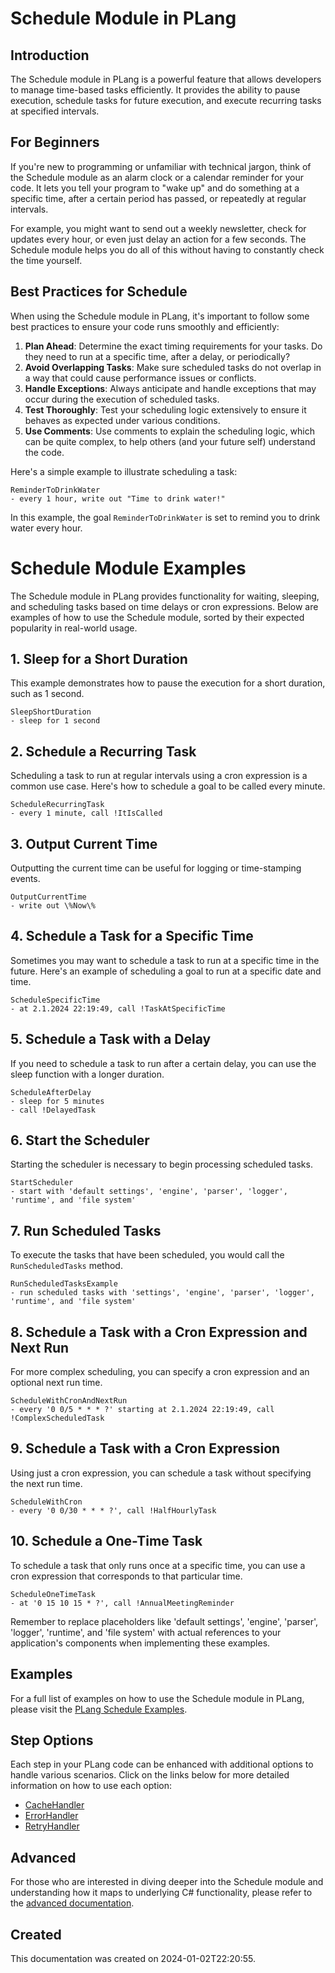 
# Schedule Module in PLang

## Introduction
The Schedule module in PLang is a powerful feature that allows developers to manage time-based tasks efficiently. It provides the ability to pause execution, schedule tasks for future execution, and execute recurring tasks at specified intervals.

## For Beginners
If you're new to programming or unfamiliar with technical jargon, think of the Schedule module as an alarm clock or a calendar reminder for your code. It lets you tell your program to "wake up" and do something at a specific time, after a certain period has passed, or repeatedly at regular intervals.

For example, you might want to send out a weekly newsletter, check for updates every hour, or even just delay an action for a few seconds. The Schedule module helps you do all of this without having to constantly check the time yourself.

## Best Practices for Schedule
When using the Schedule module in PLang, it's important to follow some best practices to ensure your code runs smoothly and efficiently:

1. **Plan Ahead**: Determine the exact timing requirements for your tasks. Do they need to run at a specific time, after a delay, or periodically?
2. **Avoid Overlapping Tasks**: Make sure scheduled tasks do not overlap in a way that could cause performance issues or conflicts.
3. **Handle Exceptions**: Always anticipate and handle exceptions that may occur during the execution of scheduled tasks.
4. **Test Thoroughly**: Test your scheduling logic extensively to ensure it behaves as expected under various conditions.
5. **Use Comments**: Use comments to explain the scheduling logic, which can be quite complex, to help others (and your future self) understand the code.

Here's a simple example to illustrate scheduling a task:

```plang
ReminderToDrinkWater
- every 1 hour, write out "Time to drink water!"
```

In this example, the goal `ReminderToDrinkWater` is set to remind you to drink water every hour.


# Schedule Module Examples

The Schedule module in PLang provides functionality for waiting, sleeping, and scheduling tasks based on time delays or cron expressions. Below are examples of how to use the Schedule module, sorted by their expected popularity in real-world usage.

## 1. Sleep for a Short Duration

This example demonstrates how to pause the execution for a short duration, such as 1 second.

```plang
SleepShortDuration
- sleep for 1 second
```

## 2. Schedule a Recurring Task

Scheduling a task to run at regular intervals using a cron expression is a common use case. Here's how to schedule a goal to be called every minute.

```plang
ScheduleRecurringTask
- every 1 minute, call !ItIsCalled
```

## 3. Output Current Time

Outputting the current time can be useful for logging or time-stamping events.

```plang
OutputCurrentTime
- write out \%Now\%
```

## 4. Schedule a Task for a Specific Time

Sometimes you may want to schedule a task to run at a specific time in the future. Here's an example of scheduling a goal to run at a specific date and time.

```plang
ScheduleSpecificTime
- at 2.1.2024 22:19:49, call !TaskAtSpecificTime
```

## 5. Schedule a Task with a Delay

If you need to schedule a task to run after a certain delay, you can use the sleep function with a longer duration.

```plang
ScheduleAfterDelay
- sleep for 5 minutes
- call !DelayedTask
```

## 6. Start the Scheduler

Starting the scheduler is necessary to begin processing scheduled tasks.

```plang
StartScheduler
- start with 'default settings', 'engine', 'parser', 'logger', 'runtime', and 'file system'
```

## 7. Run Scheduled Tasks

To execute the tasks that have been scheduled, you would call the `RunScheduledTasks` method.

```plang
RunScheduledTasksExample
- run scheduled tasks with 'settings', 'engine', 'parser', 'logger', 'runtime', and 'file system'
```

## 8. Schedule a Task with a Cron Expression and Next Run

For more complex scheduling, you can specify a cron expression and an optional next run time.

```plang
ScheduleWithCronAndNextRun
- every '0 0/5 * * * ?' starting at 2.1.2024 22:19:49, call !ComplexScheduledTask
```

## 9. Schedule a Task with a Cron Expression

Using just a cron expression, you can schedule a task without specifying the next run time.

```plang
ScheduleWithCron
- every '0 0/30 * * * ?', call !HalfHourlyTask
```

## 10. Schedule a One-Time Task

To schedule a task that only runs once at a specific time, you can use a cron expression that corresponds to that particular time.

```plang
ScheduleOneTimeTask
- at '0 15 10 15 * ?', call !AnnualMeetingReminder
```

Remember to replace placeholders like 'default settings', 'engine', 'parser', 'logger', 'runtime', and 'file system' with actual references to your application's components when implementing these examples.


## Examples
For a full list of examples on how to use the Schedule module in PLang, please visit the [PLang Schedule Examples](https://github.com/PLangHQ/plang/tree/main/Tests/Schedule).

## Step Options
Each step in your PLang code can be enhanced with additional options to handle various scenarios. Click on the links below for more detailed information on how to use each option:

- [CacheHandler](/modules/handlers/CachingHandler.md)
- [ErrorHandler](/modules/handlers/ErrorHandler.md)
- [RetryHandler](/modules/handlers/RetryHandler.md)



## Advanced
For those who are interested in diving deeper into the Schedule module and understanding how it maps to underlying C# functionality, please refer to the [advanced documentation](./PLang.Modules.ScheduleModule_advanced.md).

## Created
This documentation was created on 2024-01-02T22:20:55.
